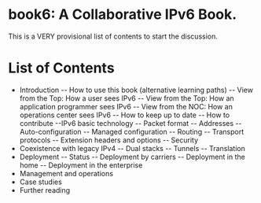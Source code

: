 # book6: A Collaborative IPv6 Book.

This is a VERY provisional list of contents to start the discussion.

# List of Contents
- Introduction
-- How to use this book (alternative learning paths)
-- View from the Top: How a user sees IPv6
-- View from the Top: How an application programmer sees IPv6
-- View from the NOC: How an operations center sees IPv6
-- How to keep up to date
-- How to contribute
--IPv6 basic technology
-- Packet format
-- Addresses
-- Auto-configuration
-- Managed configuration
-- Routing
-- Transport protocols
-- Extension headers and options
-- Security
- Coexistence with legacy IPv4
-- Dual stacks
-- Tunnels
-- Translation
- Deployment
-- Status
-- Deployment by carriers
-- Deployment in the home
-- Deployment in the enterprise
- Management and operations
- Case studies
- Further reading

